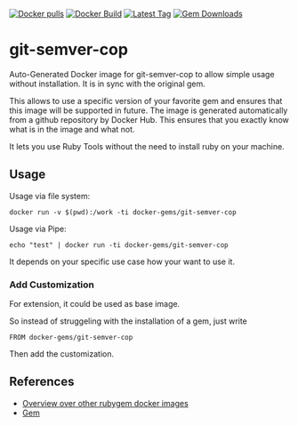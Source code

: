 [![Docker pulls](https://img.shields.io/docker/pulls/rubygem/git-semver-cop.svg)](https://hub.docker.com/r/rubygem/git-semver-cop/)
[![Docker Build](https://img.shields.io/docker/automated/rubygem/git-semver-cop.svg)](https://hub.docker.com/r/rubygem/git-semver-cop/)
[![Latest Tag](https://img.shields.io/github/tag/docker-rubygem/git-semver-cop.svg)](https://hub.docker.com/r/rubygem/git-semver-cop/)
[![Gem Downloads](https://img.shields.io/gem/dt/git-semver-cop.svg)](https://rubygems.org/gems/git-semver-cop/)
# git-semver-cop

Auto-Generated Docker image for git-semver-cop to allow simple usage without installation.
It is in sync with the original gem.

This allows to use a specific version of your favorite gem and ensures that this image will be supported in future.
The image is generated automatically from a github repository by Docker Hub.
This ensures that you exactly know what is in the image and what not.

It lets you use Ruby Tools without the need to install ruby on your machine.

## Usage

Usage via file system:

`docker run -v $(pwd):/work -ti docker-gems/git-semver-cop`

Usage via Pipe:

`echo "test" | docker run -ti docker-gems/git-semver-cop`

It depends on your specific use case how your want to use it.

### Add Customization

For extension, it could be used as base image.

So instead of struggeling with the installation of a gem, just write

`FROM docker-gems/git-semver-cop`

Then add the customization.

## References

 - [Overview over other rubygem docker images](https://github.com/thinkbot/docker-rubygem)
 - [Gem](https://rubygems.org/gems/git-semver-cop/)
